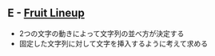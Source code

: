 ## E - [Fruit Lineup](https://atcoder.jp/contests/abc405/tasks/abc405_e)

- 2つの文字の動きによって文字列の並べ方が決定する
- 固定した文字列に対して文字を挿入するように考えて求める